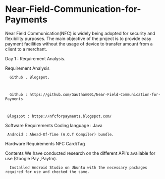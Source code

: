 # Near-Field-Communication-for-Payments
Near Field Communication(NFC) is widely being adopted for security and flexibility purposes. The main objective of the project is to provide easy payment facilities without the usage of device to transfer amount from a client to a merchant.

Day 1 : Requirement Analysis.


Requirement Analysis
           

      Github , Blogspot.

     

      Github : https://github.com/Gautham001/Near-Field-Communication-for-Payments



     Blogspot : https://nfcforpayments.blogspot.com/



Software Requirements
     Coding language : Java

    

     Android : Ahead-Of-Time (A.O.T Compiler) bundle.



Hardware Requirements
       NFC Card/Tag



Contents
      We have conducted research on the different API's available for use (Google Pay ,Paytm).



      Installed Android Studio on Ubuntu with the necessary packages required for use and checked the same.



                                   

